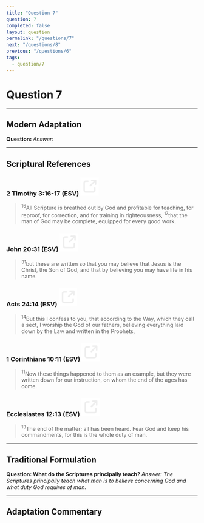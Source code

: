 ```yaml
---
title: "Question 7"
question: 7
completed: false
layout: question
permalink: "/questions/7"
next: "/questions/8"
previous: "/questions/6"
tags:
  - question/7
---
```

# Question 7
---
## Modern Adaptation
<strong>
    Question:
</strong>

<em>
    Answer:
</em>

---
## Scriptural References
### 2 Timothy 3:16-17 (ESV) <a href="https://biblegateway.com/passage/?search=2+Timothy+3%3A16-17&version=ESV"><img src="/assets/svg/link.svg"/></a>
> <sup>16</sup>All Scripture is breathed out by God and profitable for teaching, for reproof, for correction, and for training in righteousness,
> <sup>17</sup>that the man of God may be complete, equipped for every good work.

### John 20:31 (ESV) <a href="https://biblegateway.com/passage/?search=John+20%3A31&version=ESV"><img src="/assets/svg/link.svg"/></a>
> <sup>31</sup>but these are written so that you may believe that Jesus is the Christ, the Son of God, and that by believing you may have life in his name.

### Acts 24:14 (ESV) <a href="https://biblegateway.com/passage/?search=Acts+24%3A14&version=ESV"><img src="/assets/svg/link.svg"/></a>
> <sup>14</sup>But this I confess to you, that according to the Way, which they call a sect, I worship the God of our fathers, believing everything laid down by the Law and written in the Prophets,

### 1 Corinthians 10:11 (ESV) <a href="https://biblegateway.com/passage/?search=1+Corinthians+10%3A11&version=ESV"><img src="/assets/svg/link.svg"/></a>
> <sup>11</sup>Now these things happened to them as an example, but they were written down for our instruction, on whom the end of the ages has come.

### Ecclesiastes 12:13 (ESV) <a href="https://biblegateway.com/passage/?search=Ecclesiastes+12%3A13&version=ESV"><img src="/assets/svg/link.svg"/></a>
> <sup>13</sup>The end of the matter; all has been heard. Fear God and keep his commandments, for this is the whole duty of man.

---
## Traditional Formulation
<strong>
    Question: What do the Scriptures principally teach?
</strong>

<em>
    Answer: The Scriptures principally teach what man is to believe concerning God and what duty God requires of man.
</em>

---
## Adaptation Commentary
